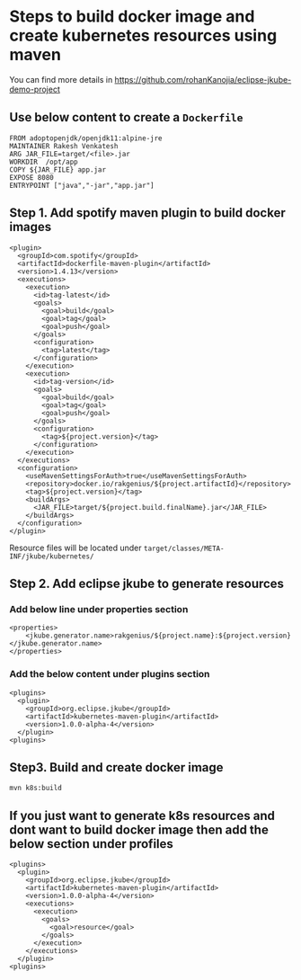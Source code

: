 # Steps to build docker image and create kubernetes resources using maven

You can find more details in https://github.com/rohanKanojia/eclipse-jkube-demo-project

## Use below content to create a `Dockerfile`
```
FROM adoptopenjdk/openjdk11:alpine-jre
MAINTAINER Rakesh Venkatesh
ARG JAR_FILE=target/<file>.jar
WORKDIR  /opt/app
COPY ${JAR_FILE} app.jar
EXPOSE 8080
ENTRYPOINT ["java","-jar","app.jar"]
```

## Step 1. Add spotify maven plugin to build docker images

```
<plugin>
  <groupId>com.spotify</groupId>
  <artifactId>dockerfile-maven-plugin</artifactId>
  <version>1.4.13</version>
  <executions>
    <execution>
      <id>tag-latest</id>
      <goals>
        <goal>build</goal>
        <goal>tag</goal>
        <goal>push</goal>
      </goals>
      <configuration>
        <tag>latest</tag>
      </configuration>
    </execution>
    <execution>
      <id>tag-version</id>
      <goals>
        <goal>build</goal>
        <goal>tag</goal>
        <goal>push</goal>
      </goals>
      <configuration>
        <tag>${project.version}</tag>
      </configuration>
    </execution>
  </executions>
  <configuration>
    <useMavenSettingsForAuth>true</useMavenSettingsForAuth>
    <repository>docker.io/rakgenius/${project.artifactId}</repository>
    <tag>${project.version}</tag>
    <buildArgs>
      <JAR_FILE>target/${project.build.finalName}.jar</JAR_FILE>
    </buildArgs>
  </configuration>
</plugin>
```

Resource files will be located under
`target/classes/META-INF/jkube/kubernetes/`

## Step 2. Add eclipse jkube to generate resources

### Add below line under properties section

```
<properties>
    <jkube.generator.name>rakgenius/${project.name}:${project.version}</jkube.generator.name>
</properties>
```

### Add the below content under plugins section
```
<plugins>
  <plugin>
    <groupId>org.eclipse.jkube</groupId>
    <artifactId>kubernetes-maven-plugin</artifactId>
    <version>1.0.0-alpha-4</version>
  </plugin>
<plugins>
```

## Step3. Build and create docker image
```
mvn k8s:build
```

## If you just want to generate k8s resources and dont want to build docker image then add the below section under profiles
```
<plugins>
  <plugin>
    <groupId>org.eclipse.jkube</groupId>
    <artifactId>kubernetes-maven-plugin</artifactId>
    <version>1.0.0-alpha-4</version>
    <executions>
      <execution>
        <goals>
          <goal>resource</goal>
        </goals>
      </execution>
    </executions>
  </plugin>
<plugins>
```
